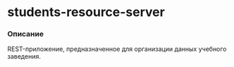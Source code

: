 # students-resource-server
### Описание
REST-приложение, предназначенное для организации данных учебного заведения.